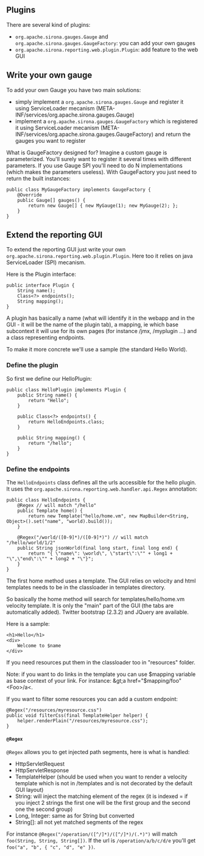 <!---
Licensed to the Apache Software Foundation (ASF) under one
or more contributor license agreements.  See the NOTICE file
distributed with this work for additional information
regarding copyright ownership.  The ASF licenses this file
to you under the Apache License, Version 2.0 (the
"License"); you may not use this file except in compliance
with the License.  You may obtain a copy of the License at

  http://www.apache.org/licenses/LICENSE-2.0

Unless required by applicable law or agreed to in writing,
software distributed under the License is distributed on an
"AS IS" BASIS, WITHOUT WARRANTIES OR CONDITIONS OF ANY
KIND, either express or implied.  See the License for the
specific language governing permissions and limitations
under the License.
-->
## Plugins

There are several kind of plugins:

* `org.apache.sirona.gauges.Gauge` and `org.apache.sirona.gauges.GaugeFactory`: you can add your own gauges
* `org.apache.sirona.reporting.web.plugin.Plugin`: add feature to the web GUI

## Write your own gauge

To add your own Gauge you have two main solutions:

* simply implement a `org.apache.sirona.gauges.Gauge` and register it using ServiceLoader mecanism (META-INF/services/org.apache.sirona.gauges.Gauge)
* implement a `org.apache.sirona.gauges.GaugeFactory` which is registered it using ServiceLoader mecanism (META-INF/services/org.apache.sirona.gauges.GaugeFactory) and return the gauges you want to register

What is GaugeFactory designed for? Imagine a custom gauge is parameterized. You'll surely want to register it
several times with different parameters. If you use Gauge SPI you'll need to do N implementations (which makes the parameters useless).
With GaugeFactory you just need to return the built instances:

    public class MyGaugeFactory implements GaugeFactory {
        @Override
        public Gauge[] gauges() {
            return new Gauge[] { new MyGauge(1); new MyGauge(2); };
        }
    }

## Extend the reporting GUI

To extend the reporting GUI just write your own `org.apache.sirona.reporting.web.plugin.Plugin`. Here too it
relies on java ServiceLoader (SPI) mecanism.

Here is the Plugin interface:

    public interface Plugin {
        String name();
        Class<?> endpoints();
        String mapping();
    }


A plugin has basically a name (what will identify it in the webapp and in the GUI - it will be the name of the plugin tab),
a mapping, ie which base subcontext it will use for its own pages (for instance /jmx, /myplugin ...) and a class representing endpoints.

To make it more concrete we'll use a sample (the standard Hello World).

### Define the plugin

So first we define our HelloPlugin:

    public class HelloPlugin implements Plugin {
        public String name() {
            return "Hello";
        }

        public Class<?> endpoints() {
            return HelloEndpoints.class;
        }

        public String mapping() {
            return "/hello";
        }
    }

### Define the endpoints

The `HelloEndpoints` class defines all the urls accessible for the hello plugin. It uses the `org.apache.sirona.reporting.web.handler.api.Regex`
annotation:


    public class HelloEndpoints {
        @Regex // will match "/hello"
        public Template home() {
            return new Template("hello/home.vm", new MapBuilder<String, Object>().set("name", "world).build());
        }

        @Regex("/world/([0-9]*)/([0-9]*)") // will match "/hello/world/1/2"
        public String jsonWorld(final long start, final long end) {
            return "{ \"name\": \world\", \"start\":\"" + long1 + "\",\"end\":\"" + long2 + "\"}";
        }
    }

The first home method uses a template. The GUI relies on velocity and html templates needs to be in the classloader in templates directory.

So basically the home method will search for templates/hello/home.vm velocity template. It is only the "main" part of the GUI
(the tabs are automatically added). Twitter bootstrap (2.3.2) and JQuery are available.

Here is a sample:

    <h1>Hello</h1>
    <div>
        Welcome to $name
    </div>

If you need resources put them in the classloader too in "resources" folder.

Note: if you want to do links in the template you can use $mapping variable as base context of your link. For instance: &gt;a href="$mapping/foo"&lt;Foo&gt;/a&lt;.

If you want to filter some resources you can add a custom endpoint:

    @Regex("/resources/myresource.css")
    public void filterCss(final TemplateHelper helper) {
        helper.renderPlain("/resources/myresource.css");
    }

#### `@Regex`

`@Regex` allows you to get injected path segments, here is what is handled:

* HttpServletRequest
* HttpServletResponse
* TemplateHelper (should be used when you want to render a velocity template which is not in /templates and is not decorated by the default GUI layout)
* String: will inject the matching element of the regex (it is indexed = if you inject 2 strings the first one will be the first group and the second one the second group)
* Long, Integer: same as for String but converted
* String[]: all not yet matched segments of the regex

For instance `@Regex("/operation/([^/]*)/([^/]*)/(.*)")` will match `foo(String, String, String[])`.
If the url is `/operation/a/b/c/d/e` you'll get `foo("a", "b", { "c", "d", "e" })`.
